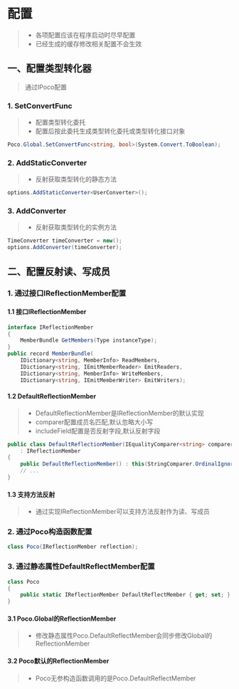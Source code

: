 # 配置
>* 各项配置应该在程序启动时尽早配置
>* 已经生成的缓存修改相关配置不会生效

## 一、配置类型转化器
>通过IPoco配置

### 1. SetConvertFunc
>* 配置类型转化委托
>* 配置后按此委托生成类型转化委托或类型转化接口对象

```csharp
Poco.Global.SetConvertFunc<string, bool>(System.Convert.ToBoolean);
```

### 2. AddStaticConverter
>* 反射获取类型转化的静态方法

```csharp
options.AddStaticConverter<UserConverter>();
```

### 3. AddConverter
>* 反射获取类型转化的实例方法

```csharp
TimeConverter timeConverter = new();
options.AddConverter(timeConverter);
```

## 二、配置反射读、写成员
### 1. 通过接口IReflectionMember配置
#### 1.1 接口IReflectionMember
```csharp
interface IReflectionMember
{
    MemberBundle GetMembers(Type instanceType);
}
public record MemberBundle(
    IDictionary<string, MemberInfo> ReadMembers, 
    IDictionary<string, IEmitMemberReader> EmitReaders, 
    IDictionary<string, MemberInfo> WriteMembers, 
    IDictionary<string, IEmitMemberWriter> EmitWriters);
```

#### 1.2 DefaultReflectionMember
>* DefaultReflectionMember是IReflectionMember的默认实现
>* comparer配置成员名匹配,默认忽略大小写
>* includeField配置是否反射字段,默认反射字段

```csharp
public class DefaultReflectionMember(IEqualityComparer<string> comparer, bool includeField = true)
    : IReflectionMember
{
    public DefaultReflectionMember() : this(StringComparer.OrdinalIgnoreCase, true) {}
    // ...
}
```

#### 1.3 支持方法反射
>* 通过实现IReflectionMember可以支持方法反射作为读、写成员

### 2. 通过Poco构造函数配置
```csharp
class Poco(IReflectionMember reflection);
```

### 3. 通过静态属性DefaultReflectMember配置
```csharp
class Poco
{
    public static IReflectionMember DefaultReflectMember { get; set; }
}
```

#### 3.1 Poco.Global的ReflectionMember
>* 修改静态属性Poco.DefaultReflectMember会同步修改Global的ReflectionMember

#### 3.2 Poco默认的ReflectionMember
>* Poco无参构造函数调用的是Poco.DefaultReflectMember

